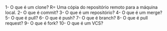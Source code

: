 1- O que é um clone?
R= Uma cópia do repositório remoto para a máquina local.
2- O que é commit?
3- O que é um repositório?
4- O que é um merge?
5- O que é pull?
6- O que é push?
7- O que é branch?
8- O que é pull request?
9- O que é fork?
10- O que é um VCS?